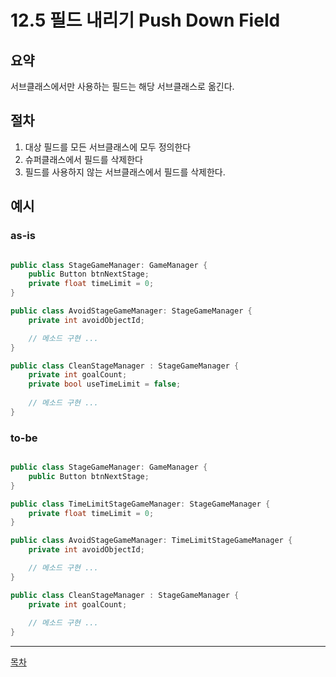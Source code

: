# 12.5 필드 내리기 Push Down Field

## 요약

서브클래스에서만 사용하는 필드는 해당 서브클래스로 옮긴다.

## 절차

1. 대상 필드를 모든 서브클래스에 모두 정의한다
2. 슈퍼클래스에서 필드를 삭제한다
3. 필드를 사용하지 않는 서브클래스에서 필드를 삭제한다.

## 예시

### as-is

```csharp

public class StageGameManager: GameManager {
    public Button btnNextStage;
    private float timeLimit = 0;
}

public class AvoidStageGameManager: StageGameManager {
    private int avoidObjectId;

    // 메소드 구현 ...
}

public class CleanStageManager : StageGameManager {
    private int goalCount;
    private bool useTimeLimit = false;
    
    // 메소드 구현 ...
}

```

### to-be
```csharp

public class StageGameManager: GameManager {
    public Button btnNextStage;
}

public class TimeLimitStageGameManager: StageGameManager {
    private float timeLimit = 0;
}

public class AvoidStageGameManager: TimeLimitStageGameManager {
    private int avoidObjectId;

    // 메소드 구현 ...
}

public class CleanStageManager : StageGameManager {
    private int goalCount;
    
    // 메소드 구현 ...
}

```

---
[목차](../README.md)
